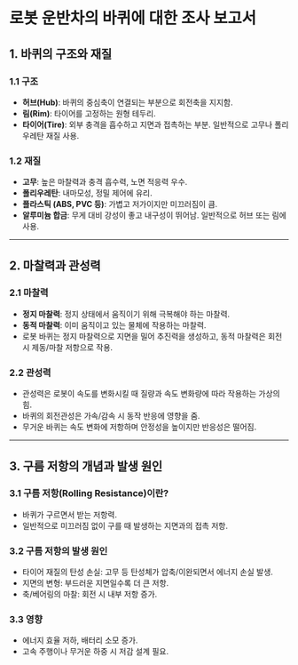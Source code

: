 # 로봇 운반차의 바퀴에 대한 조사 보고서

## 1. 바퀴의 구조와 재질

### 1.1 구조

* **허브(Hub)**: 바퀴의 중심축이 연결되는 부분으로 회전축을 지지함.
* **림(Rim)**: 타이어를 고정하는 원형 테두리.
* **타이어(Tire)**: 외부 충격을 흡수하고 지면과 접촉하는 부분. 일반적으로 고무나 폴리우레탄 재질 사용.

### 1.2 재질

* **고무**: 높은 마찰력과 충격 흡수력, 노면 적응력 우수.
* **폴리우레탄**: 내마모성, 정밀 제어에 유리.
* **플라스틱 (ABS, PVC 등)**: 가볍고 저가이지만 미끄러짐이 큼.
* **알루미늄 합금**: 무게 대비 강성이 좋고 내구성이 뛰어남. 일반적으로 허브 또는 림에 사용.

---

## 2. 마찰력과 관성력

### 2.1 마찰력

* **정지 마찰력**: 정지 상태에서 움직이기 위해 극복해야 하는 마찰력.
* **동적 마찰력**: 이미 움직이고 있는 물체에 작용하는 마찰력.
* 로봇 바퀴는 정지 마찰력으로 지면을 밀어 추진력을 생성하고, 동적 마찰력은 회전 시 제동/마찰 저항으로 작용.

### 2.2 관성력

* 관성력은 로봇이 속도를 변화시킬 때 질량과 속도 변화량에 따라 작용하는 가상의 힘.
* 바퀴의 회전관성은 가속/감속 시 동작 반응에 영향을 줌.
* 무거운 바퀴는 속도 변화에 저항하며 안정성을 높이지만 반응성은 떨어짐.

---

## 3. 구름 저항의 개념과 발생 원인

### 3.1 구름 저항(Rolling Resistance)이란?

* 바퀴가 구르면서 받는 저항력.
* 일반적으로 미끄러짐 없이 구를 때 발생하는 지면과의 접촉 저항.

### 3.2 구름 저항의 발생 원인

* 타이어 재질의 탄성 손실: 고무 등 탄성체가 압축/이완되면서 에너지 손실 발생.
* 지면의 변형: 부드러운 지면일수록 더 큰 저항.
* 축/베어링의 마찰: 회전 시 내부 저항 증가.

### 3.3 영향

* 에너지 효율 저하, 배터리 소모 증가.
* 고속 주행이나 무거운 하중 시 저감 설계 필요.
